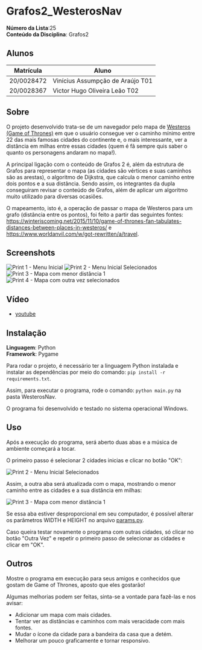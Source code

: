 # Grafos2_WesterosNav

**Número da Lista**:25<br>
**Conteúdo da Disciplina**: Grafos2<br>

## Alunos
|Matrícula | Aluno |
| -- | -- |
| 20/0028472  |  Vinícius Assumpção de Araújo T01 |
| 20/0028367  |  Victor Hugo Oliveira Leão T02 |

## Sobre

O projeto desenvolvido trata-se de um navegador pelo mapa de [Westeros (Game of Thrones)](https://gameofthrones.fandom.com/pt-br/wiki/Westeros) em que o usuário consegue ver o caminho mínimo entre 22 das mais famosas cidades do continente e, o mais interessante, ver a distância em milhas entre essas cidades (quem é fã sempre quis saber o quanto os personagens andaram no mapa!).

A principal ligação com o conteúdo de Grafos 2 é, além da estrutura de Grafos para representar o mapa (as cidades são vértices e suas caminhos são as arestas), o algoritmo de Dijkstra, que calcula o menor caminho entre dois pontos e a sua distância. Sendo assim, os integrantes da dupla conseguiram revisar o conteúdo de Grafos, além de aplicar um algoritmo muito utilizado para diversas ocasiões.

O mapeamento, isto é, a operação de passar o mapa de Westeros para um grafo (distância entre os pontos), foi feito a partir das seguintes fontes: https://winteriscoming.net/2015/11/10/game-of-thrones-fan-tabulates-distances-between-places-in-westeros/ e https://www.worldanvil.com/w/got-rewritten/a/travel.

## Screenshots

![Print 1 - Menu Inicial](./assets/print-1.png)
![Print 2 - Menu Inicial Selecionados](./assets/print-2.png)
![Print 3 - Mapa com menor distância 1](./assets/print-3.png)
![Print 4 - Mapa com outra vez selecionados](./assets/print-4.png)

## Vídeo

- [youtube]()

## Instalação 
**Linguagem**: Python<br>
**Framework**: Pygame<br>

Para rodar o projeto, é necessário ter a linguagem Python instalada e instalar as dependências por meio do comando: ```pip install -r requirements.txt```.

Assim, para executar o programa, rode o comando: ```python main.py``` na pasta WesterosNav.

O programa foi desenvolvido e testado no sistema operacional Windows.

## Uso 

Após a execução do programa, será aberto duas abas e a música de ambiente começará a tocar.

O primeiro passo é selecionar 2 cidades inicias e clicar no botão "OK":

![Print 2 - Menu Inicial Selecionados](./assets/print-2.png)

Assim, a outra aba será atualizada com o mapa, mostrando o menor caminho entre as cidades e a sua distância em milhas:

![Print 3 - Mapa com menor distância 1](./assets/print-3.png)

Se essa aba estiver desproporcional em seu computador, é possível alterar os parâmetros WIDTH e HEIGHT no arquivo [params.py](https://github.com/projeto-de-algoritmos/Grafos2_WesterosNav/blob/master/WesterosNav/utils/params.py).

Caso queira testar novamente o programa com outras cidades, só clicar no botão "Outra Vez" e repetir o primeiro passo de selecionar as cidades e clicar em "OK".

## Outros 

Mostre o programa em execução para seus amigos e conhecidos que gostam de Game of Thrones, aposto que eles gostarão!

Algumas melhorias podem ser feitas, sinta-se a vontade para fazê-las e nos avisar:

- Adicionar um mapa com mais cidades.
- Tentar ver as distâncias e caminhos com mais veracidade com mais fontes.
- Mudar o ícone da cidade para a bandeira da casa que a detém.
- Melhorar um pouco graficamente e tornar responsivo.
